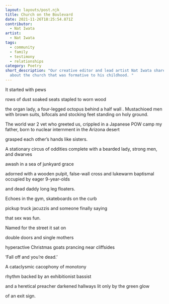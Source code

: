 ```yaml
---
layout: layouts/post.njk
title: Church on the Boulevard
date: 2021-11-26T18:25:54.871Z
contributor:
  - Nat Iwata
artist:
  - Nat Iwata
tags:
  - community
  - family
  - testimony
  - relationships
category: Poetry
short_description: "Our creative editor and lead artist Nat Iwata shares a poem
  about the church that was formative to his childhood. "
---
```

It started with pews 
rows of dust soaked seats stapled to worn wood 
the organ lady, a four-legged octopus behind a half wall. 
Mustachioed men with brown suits, bifocals and stocking feet 
standing on holy ground. 
The world war 2 vet who greeted us, 
crippled in a Japanese POW camp
my father, born to nuclear internment in the Arizona desert 
grasped each other’s hands like sisters. 
A stationary circus of oddities 
complete with a bearded lady, strong men, and dwarves 
awash in a sea of junkyard grace 
adorned with a wooden pulpit, false-wall cross 
and lukewarm baptismal 
occupied by eager 9-year-olds 
and dead daddy long leg floaters. 
Echoes in the gym, skateboards on the curb 
pickup truck jacuzzis and someone finally saying 
that sex was fun. 
Named for the street it sat on 
double doors and single mothers 
hyperactive Christmas goats prancing near cliffsides 
‘Fall off and you’re dead.’ 
A cataclysmic cacophony of monotony 
rhythm backed by an exhibitionist bassist 
and a heretical preacher 
darkened hallways lit only by the green glow 
of an exit sign.

